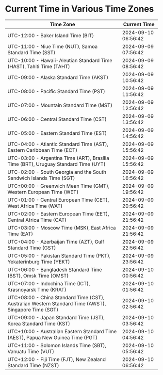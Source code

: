 # Current Time in Various Time Zones

| Time Zone | Current Time |
|-----------|--------------|
| UTC-12:00 - Baker Island Time (BIT) | 2024-09-10 06:56:42 |
| UTC-11:00 - Niue Time (NUT), Samoa Standard Time (SST) | 2024-09-09 07:56:42 |
| UTC-10:00 - Hawaii-Aleutian Standard Time (HAST), Tahiti Time (TAHT) | 2024-09-09 08:56:42 |
| UTC-09:00 - Alaska Standard Time (AKST) | 2024-09-09 10:56:42 |
| UTC-08:00 - Pacific Standard Time (PST) | 2024-09-09 11:56:42 |
| UTC-07:00 - Mountain Standard Time (MST) | 2024-09-09 12:56:42 |
| UTC-06:00 - Central Standard Time (CST) | 2024-09-09 13:56:42 |
| UTC-05:00 - Eastern Standard Time (EST) | 2024-09-09 14:56:42 |
| UTC-04:00 - Atlantic Standard Time (AST), Eastern Caribbean Time (ECT) | 2024-09-09 15:56:42 |
| UTC-03:00 - Argentina Time (ART), Brasília Time (BRT), Uruguay Standard Time (UYT) | 2024-09-09 15:56:42 |
| UTC-02:00 - South Georgia and the South Sandwich Islands Time (SGT) | 2024-09-09 16:56:42 |
| UTC±00:00 - Greenwich Mean Time (GMT), Western European Time (WET) | 2024-09-09 19:56:42 |
| UTC+01:00 - Central European Time (CET), West Africa Time (WAT) | 2024-09-09 20:56:42 |
| UTC+02:00 - Eastern European Time (EET), Central Africa Time (CAT) | 2024-09-09 21:56:42 |
| UTC+03:00 - Moscow Time (MSK), East Africa Time (EAT) | 2024-09-09 21:56:42 |
| UTC+04:00 - Azerbaijan Time (AZT), Gulf Standard Time (GST) | 2024-09-09 22:56:42 |
| UTC+05:00 - Pakistan Standard Time (PKT), Yekaterinburg Time (YEKT) | 2024-09-09 23:56:42 |
| UTC+06:00 - Bangladesh Standard Time (BST), Omsk Time (OMST) | 2024-09-10 00:56:42 |
| UTC+07:00 - Indochina Time (ICT), Krasnoyarsk Time (KRAT) | 2024-09-10 01:56:42 |
| UTC+08:00 - China Standard Time (CST), Australian Western Standard Time (AWST), Singapore Time (SGT) | 2024-09-10 02:56:42 |
| UTC+09:00 - Japan Standard Time (JST), Korea Standard Time (KST) | 2024-09-10 03:56:42 |
| UTC+10:00 - Australian Eastern Standard Time (AEST), Papua New Guinea Time (PGT) | 2024-09-10 04:56:42 |
| UTC+11:00 - Solomon Islands Time (SBT), Vanuatu Time (VUT) | 2024-09-10 05:56:42 |
| UTC+12:00 - Fiji Time (FJT), New Zealand Standard Time (NZST) | 2024-09-10 06:56:42 |
